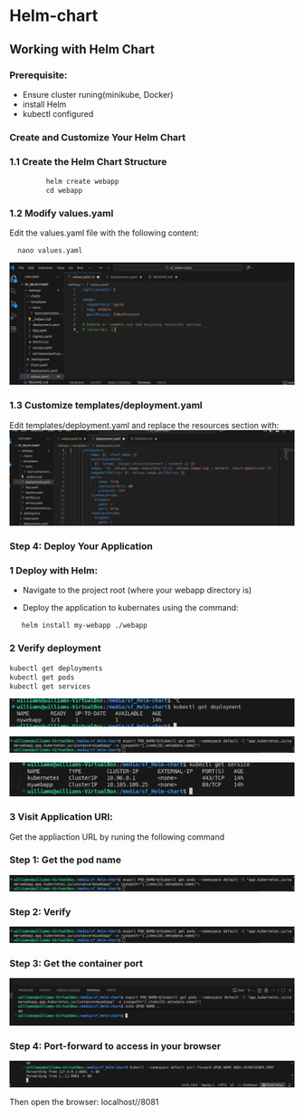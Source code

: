 # Helm-chart
## Working with Helm Chart

### Prerequisite:
- Ensure cluster runing(minikube, Docker)
- install Helm
- kubectl configured
### Create and Customize Your Helm Chart
### 1.1 Create the Helm Chart  Structure
```
         helm create webapp
         cd webapp
```
###  1.2 Modify values.yaml
Edit the values.yaml file with the following content:
 
 ```
   nano values.yaml
 ```  
 ![helm](./image/helm.PNG)

### 1.3 Customize templates/deployment.yaml
Edit templates/deployment.yaml and replace the resources section with: 
![deploy](./image/deploy.PNG)

### Step 4: Deploy Your Application


### 1 Deploy with Helm:
  
  - Navigate to the project root (where your webapp directory is)


   - Deploy the application to kubernates using the command:
  ```
     helm install my-webapp ./webapp
   ```
### 2 Verify deployment
```
kubectl get deployments
kubectl get pods
kubectl get services
```
![deployemt](./image/Capture.PNG)

![pods](/image/pods.PNG)

![service](./image/service.PNG)

### 3 Visit Application URl:
Get the appliaction URL by runing the following command

### Step 1: Get the pod name
![pods](./image/pods.PNG)

### Step 2: Verify 
 ![verify](./image/verify.PNG) 

### Step 3: Get the container port

![node](./image/node.PNG)

### Step 4: Port-forward to access in your browser
   
![forward](./image/forward.PNG)

Then open the browser:
 localhost//8081
